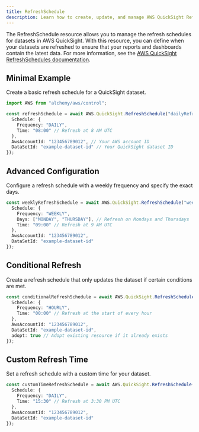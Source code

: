 ```yaml
---
title: RefreshSchedule
description: Learn how to create, update, and manage AWS QuickSight RefreshSchedules using Alchemy Cloud Control.
---
```



The RefreshSchedule resource allows you to manage the refresh schedules for datasets in AWS QuickSight. With this resource, you can define when your datasets are refreshed to ensure that your reports and dashboards contain the latest data. For more information, see the [AWS QuickSight RefreshSchedules documentation](https://docs.aws.amazon.com/quicksight/latest/userguide/).

## Minimal Example

Create a basic refresh schedule for a QuickSight dataset.

```ts
import AWS from "alchemy/aws/control";

const refreshSchedule = await AWS.QuickSight.RefreshSchedule("dailyRefresh", {
  Schedule: {
    Frequency: "DAILY",
    Time: "08:00" // Refresh at 8 AM UTC
  },
  AwsAccountId: "123456789012", // Your AWS account ID
  DataSetId: "example-dataset-id" // Your QuickSight dataset ID
});
```

## Advanced Configuration

Configure a refresh schedule with a weekly frequency and specify the exact days.

```ts
const weeklyRefreshSchedule = await AWS.QuickSight.RefreshSchedule("weeklyRefresh", {
  Schedule: {
    Frequency: "WEEKLY",
    Days: ["MONDAY", "THURSDAY"], // Refresh on Mondays and Thursdays
    Time: "09:00" // Refresh at 9 AM UTC
  },
  AwsAccountId: "123456789012",
  DataSetId: "example-dataset-id"
});
```

## Conditional Refresh

Create a refresh schedule that only updates the dataset if certain conditions are met.

```ts
const conditionalRefreshSchedule = await AWS.QuickSight.RefreshSchedule("conditionalRefresh", {
  Schedule: {
    Frequency: "HOURLY",
    Time: "00:00" // Refresh at the start of every hour
  },
  AwsAccountId: "123456789012",
  DataSetId: "example-dataset-id",
  adopt: true // Adopt existing resource if it already exists
});
```

## Custom Refresh Time

Set a refresh schedule with a custom time for your dataset.

```ts
const customTimeRefreshSchedule = await AWS.QuickSight.RefreshSchedule("customTimeRefresh", {
  Schedule: {
    Frequency: "DAILY",
    Time: "15:30" // Refresh at 3:30 PM UTC
  },
  AwsAccountId: "123456789012",
  DataSetId: "example-dataset-id"
});
```
